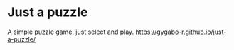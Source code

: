 # Just a puzzle
A simple puzzle game, just select and play.
https://gygabo-r.github.io/just-a-puzzle/
